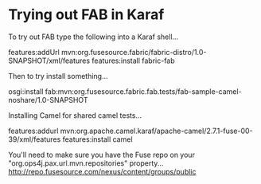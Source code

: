 Trying out FAB in Karaf
=======================

To try out FAB type the following into a Karaf shell...

  features:addUrl mvn:org.fusesource.fabric/fabric-distro/1.0-SNAPSHOT/xml/features
  features:install fabric-fab

Then to try install something...

  osgi:install fab:mvn:org.fusesource.fabric.fab.tests/fab-sample-camel-noshare/1.0-SNAPSHOT

Installing Camel for shared camel tests...

  features:addurl mvn:org.apache.camel.karaf/apache-camel/2.7.1-fuse-00-39/xml/features
  features:install camel

You'll need to make sure you have the Fuse repo on your "org.ops4j.pax.url.mvn.repositories" property...
  http://repo.fusesource.com/nexus/content/groups/public
